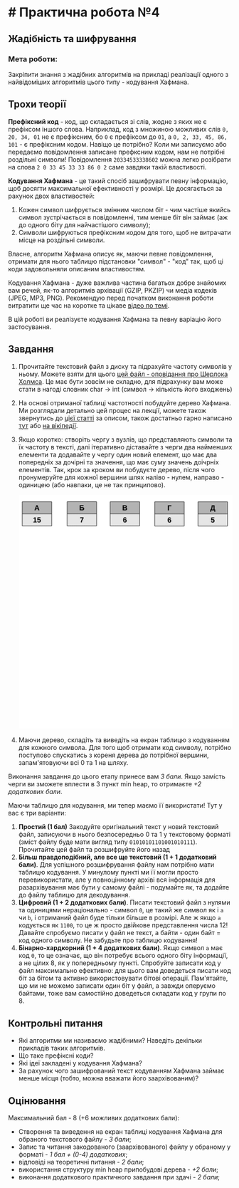 # # Практична робота №4
## Жадібність та шифрування

### Мета роботи:
Закріпити знання з жадібних алгоритмів на прикладі реалізації одного з найвідоміших алгоритмів цього типу - кодування Хафмана. 

## Трохи теорії
**Префіксний код** - код, що складається зі слів, жодне з яких не є префіксом іншого слова. Наприклад, код з множиною можливих слів `0, 20, 34, 01` не є префіксним, бо `0` є префіксом до `01`, а `0, 2, 33, 45, 86, 101` - є префіксним кодом. Навіщо це потрібно? Коли ми записуємо або передаємо повідомлення записане префксним кодом, нам не потрібні роздільні символи! Повідомлення `20334533338602` можна легко розібрати на слова `2 0 33 45 33 33 86 0 2` саме завдяки такій властивості.

**Кодування Хафмана** - це такий спосіб зашифрувати певну інформацію, щоб досягти максимальної ефективності у розмірі. Це досягається за рахунок двох властивостей:
1. Кожен символ шифрується змінним числом біт - чим частіше якийсь символ зустрічається в повідомленні, тим менше біт він займає (аж до одного біту для найчастішого символу);
2. Символи шифруються префіксним кодом для того, щоб не витрачати місце на роздільні символи.

Власне, алгоритм Хафмана описує як, маючи певне повідомлення, отримати для нього таблицю підстановки "символ" - "код" так, щоб ці коди задовольняли описаним властивостям.

Кодування Хафмана - дуже важлива частина багатьох добре знайомих вам речей, як-то алгоритмів архівації (GZIP, PKZIP) чи медіа кодеків (JPEG, MP3, PNG). Рекомендую перед початком виконання роботи витратити ще час на коротке та цікаве [відео по темі](https://www.youtube.com/watch?v=JsTptu56GM8).


В цій роботі ви реалізуєте кодування Хафмана та певну варіацію його застосування.

## Завдання
1. Прочитайте текстовий файл з диску та підрахуйте частоту символів у ньому. Можете взяти для цього [цей файл - оповідання про Шерлока Холмса](sherlock.txt). Це має бути зовсім не складно, для підрахунку вам може стати в нагоді словник char -> int (символ -> кількість його входжень)
2. На основі отриманої таблиці частотності побудуйте дерево Хафмана. Ми розглядали детально цей процес на лекції, можете також звернутись до [цієї статті](https://www.techiedelight.com/huffman-coding/) за описом, також достатньо гарно написано [тут](https://www.programiz.com/dsa/huffman-coding) або [на вікіпедії](https://en.wikipedia.org/wiki/Huffman_coding).
3. Якщо коротко: створіть чергу з вузлів, що представляють символи та їх частоту в тексті, далі ітеративно діставайте з черги два найменших елементи та додавайте у чергу один новий елемент, що має два попередніх за дочірні та значення, що має суму значень доічрніх елементів. Так, крок за кроком ви побудуєте дерево, після чого пронумеруйте для кожної вершини шлях наліво - нулем, направо - одиницею (або навпаки, це не так принципово).

   ![](huffman.gif)
4. Маючи дерево, складіть та виведіть на екран таблицю з кодуванням для кожного символа. Для того щоб отримати код символу, потрібно поступово спускатись з кореня дерева до потрібної вершини, запам'ятовуючи всі 0 та 1 на шляху.

Виконання завдання до цього етапу принесе вам _3 бали_. Якщо замість черги ви зможете вплести в 3 пункт min heap, то отримаєте _+2 додаткових бали_.

Маючи таблицю для кодування, ми тепер маємо її використати! Тут у вас є три варіанти:
1. **Простий (1 бал)** Закодуйте оригінальний текст у новий текстовий файл, записуючи в нього безпосередньо 0 та 1 у текстовому форматі (зміст файлу буде мати вигляд типу `01010101101001010111`). Прочитайте цей файл та розшифруйте його назад
2. **Більш правдоподібний, але все ще текстовий (1 + 1 додатковий бали)**. Для успішного розшифрування файлу нам потрібно мати таблицю кодування. У минулому пункті ми її могли просто перевикористати, але у повноцінному архіві вся інформація для разархівування має бути у самому файлі - подумайте як, та додайте до файлу таблицю для декодування.
3. **Цифровий (1 + 2 додаткових бали)**. Писати текстовий файл з нулями та одиницями нераціонально - символ `0`, це такий же символ як і `a` чи `b`, і отриманий файл буде тільки більше в розмірі. Але ж якщо `a` кодується як `1100`, то це ж просто двійкове представлення числа 12! Давайте спробуємо писати у файл не текст, а байти - один байт = код одного символу. Не забудьте про таблицю кодування!
4. **Бінарно-хардкорний (1 + 4 додаткових бали)**. Якщо символ `a` має код `0`, то це означає, що він потребує всього одного біту інформації, а не цілих 8, як у попередньому пункті. Спробуйте записати код у файл максимально ефективно: для цього вам доведеться писати код біт за бітом та активно використовувати бітові операції. Пам'ятайте, що ми не можемо записати один біт у файл, а завжди оперуємо байтами, тоже вам самостійно доведеться складати код у групи по 8.


## Контрольні питання
- Які алгоритми ми називаємо жадібними? Наведіть декільки прикладів таких алгоритмів.
- Що таке префіксні коди?
- Які ідеї закладені у кодування Хафмана?
- За рахунок чого зашифрований текст кодуванням Хафмана займає менше місця (тобто, можна вважати його заархівованим)?

## Оцінювання

Максимальний бал - 8 (+6 можливих додаткових бали):
- Створення та виведення на екран таблиці кодування Хафмана для обраного текстового файлу - _3 бали_;
- Запис та читання закодованого (заархівованого) файлу у обраному у форматі - _1 бал + (0-4) додаткових_;
- відповіді на теоретичні питання - _2 бали_;
- використання структуру min heap припобудові дерева - _+2 бали_;
- виконання додаткового практичного завдання при здачі - _2 бали_;